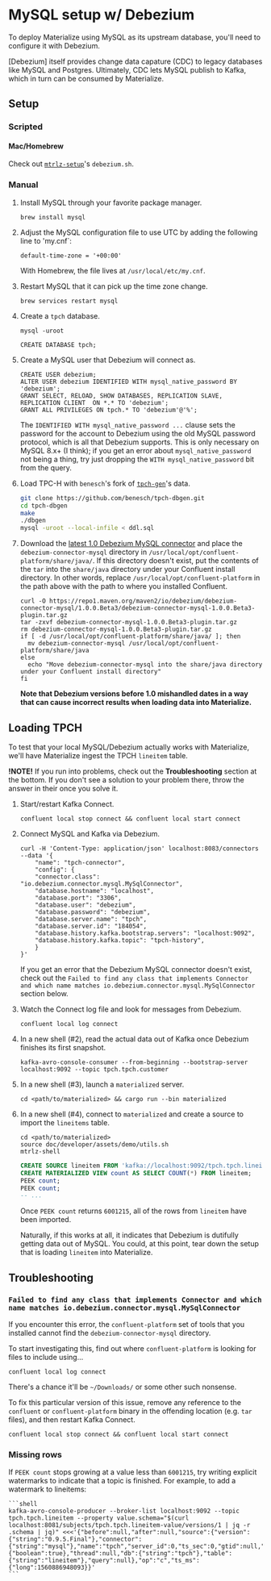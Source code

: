 # MySQL setup w/ Debezium

To deploy Materialize using MySQL as its upstream database, you'll need to
configure it with Debezium.

[Debezium] itself provides change data capature (CDC) to legacy databases like
MySQL and Postgres. Ultimately, CDC lets MySQL publish to Kafka, which in turn
can be consumed by Materialize.

## Setup

### Scripted

#### Mac/Homebrew

Check out [`mtrlz-setup`](https://github.com/MaterializeInc/mtrlz-setup)'s
`debezium.sh`.

### Manual

1. Install MySQL through your favorite package manager.

    ```shell
    brew install mysql
    ```

1. Adjust the MySQL configuration file to use UTC by adding the following line
   to 'my.cnf`:

    ```shell
    default-time-zone = '+00:00'
    ```

    With Homebrew, the file lives at `/usr/local/etc/my.cnf`.

1. Restart MySQL that it can pick up the time zone change.

    ```shell
    brew services restart mysql
    ```

1. Create a `tpch` database.

    ```shell
    mysql -uroot
    ```

    ```mysql
    CREATE DATABASE tpch;
    ```

1. Create a MySQL user that Debezium will connect as.

    ```mysql
    CREATE USER debezium;
    ALTER USER debezium IDENTIFIED WITH mysql_native_password BY 'debezium';
    GRANT SELECT, RELOAD, SHOW DATABASES, REPLICATION SLAVE, REPLICATION CLIENT  ON *.* TO 'debezium';
    GRANT ALL PRIVILEGES ON tpch.* TO 'debezium'@'%';
    ```

    The `IDENTIFIED WITH mysql_native_password ...` clause sets the password for
    the account to Debezium using the old MySQL password protocol, which is all
    that Debezium supports. This is only necessary on MySQL 8.x+ (I think); if
    you get an error about `mysql_native_password` not being a thing, try just
    dropping the `WITH mysql_native_password` bit from the query.

1. Load TPC-H with `benesch`'s fork of [`tpch-gen`](https://github.com/benesch/tpch-dbgen)'s data.

    ```bash
    git clone https://github.com/benesch/tpch-dbgen.git
    cd tpch-dbgen
    make
    ./dbgen
    mysql -uroot --local-infile < ddl.sql
    ```

1. Download the [latest 1.0 Debezium MySQL
   connector](https://repo1.maven.org/maven2/io/debezium/debezium-connector-mysql/1.0.0.Beta3/debezium-connector-mysql-1.0.0.Beta3-plugin.tar.gz)
   and place the `debezium-connector-mysql` directory in
   `/usr/local/opt/confluent-platform/share/java/`. If this directory doesn't
   exist, put the contents of the `tar` into the `share/java` directory under
   your Confluent install directory. In other words, replace
   `/usr/local/opt/confluent-platform` in the path above with the path to
   where you installed Confluent.

    ```shell
    curl -O https://repo1.maven.org/maven2/io/debezium/debezium-connector-mysql/1.0.0.Beta3/debezium-connector-mysql-1.0.0.Beta3-plugin.tar.gz
    tar -zxvf debezium-connector-mysql-1.0.0.Beta3-plugin.tar.gz
    rm debezium-connector-mysql-1.0.0.Beta3-plugin.tar.gz
    if [ -d /usr/local/opt/confluent-platform/share/java/ ]; then
      mv debezium-connector-mysql /usr/local/opt/confluent-platform/share/java
    else
      echo "Move debezium-connector-mysql into the share/java directory under your Confluent install directory"
    fi
    ```

    **Note that Debezium versions before 1.0 mishandled dates in a way that
    can cause incorrect results when loading data into Materialize.**

## Loading TPCH

To test that your local MySQL/Debezium actually works with Materialize, we'll
have Materialize ingest the TPCH `lineitem` table.

**!NOTE!** If you run into problems, check out the **Troubleshooting** section
at the bottom. If you don't see a solution to your problem there, throw the
answer in their once you solve it.

1. Start/restart Kafka Connect.

    ```shell
    confluent local stop connect && confluent local start connect
    ```

1. Connect MySQL and Kafka via Debezium.

    ```shell
    curl -H 'Content-Type: application/json' localhost:8083/connectors --data '{
        "name": "tpch-connector",
        "config": {
        "connector.class": "io.debezium.connector.mysql.MySqlConnector",
        "database.hostname": "localhost",
        "database.port": "3306",
        "database.user": "debezium",
        "database.password": "debezium",
        "database.server.name": "tpch",
        "database.server.id": "184054",
        "database.history.kafka.bootstrap.servers": "localhost:9092",
        "database.history.kafka.topic": "tpch-history",
        }
    }'
    ```

    If you get an error that the Debezium MySQL connector doesn't exist, check
    out the `Failed to find any class that implements Connector and which name
    matches io.debezium.connector.mysql.MySqlConnector` section below.

1. Watch the Connect log file and look for messages from Debezium.

    ```shell
    confluent local log connect
    ```

1.  In a new shell (#2), read the actual data out of Kafka once Debezium
    finishes its first snapshot.

    ```shell
    kafka-avro-console-consumer --from-beginning --bootstrap-server localhost:9092 --topic tpch.tpch.customer
    ```

1. In a new shell (#3), launch a `materialized` server.

    ```shell
    cd <path/to/materialized> && cargo run --bin materialized
    ```

1. In a new shell (#4), connect to `materialized` and create a source to import the `lineitems` table.

    ```shell
    cd <path/to/materialized>
    source doc/developer/assets/demo/utils.sh
    mtrlz-shell
    ```

    ```sql
    CREATE SOURCE lineitem FROM 'kafka://localhost:9092/tpch.tpch.lineitem' USING SCHEMA REGISTRY 'http://localhost:8081';
    CREATE MATERIALIZED VIEW count AS SELECT COUNT(*) FROM lineitem;
    PEEK count;
    PEEK count;
    -- ...
    ```

    Once `PEEK count` returns `6001215`, all of the rows from `lineitem` have
    been imported.

    Naturally, if this works at all, it indicates that Debezium is dutifully
    getting data out of MySQL. You could, at this point, tear down the setup
    that is loading `lineitem` into Materialize.

## Troubleshooting

### `Failed to find any class that implements Connector and which name matches io.debezium.connector.mysql.MySqlConnector`

If you encounter this error, the `confluent-platform` set of tools that you
installed cannot find the `debezium-connector-mysql` directory.

To start investigating this, find out where `confluent-platform` is looking for
files to include using...

```
confluent local log connect
```

There's a chance it'll be `~/Downloads/` or some other such nonsense.

To fix this particular version of this issue, remove any reference to the
`confluent` or `confluent-platform` binary in the offending location (e.g. `tar`
files), and then restart Kafka Connect.

```shell
confluent local stop connect && confluent local start connect
```

### Missing rows

If `PEEK count` stops growing at a value less than `6001215`, try writing
explicit watermarks to indicate that a topic is finished. For example, to add a
watermark to lineitems:

    ```shell
    kafka-avro-console-producer --broker-list localhost:9092 --topic tpch.tpch.lineitem --property value.schema="$(curl localhost:8081/subjects/tpch.tpch.lineitem-value/versions/1 | jq -r .schema | jq)" <<<'{"before":null,"after":null,"source":{"version":{"string":"0.9.5.Final"},"connector":{"string":"mysql"},"name":"tpch","server_id":0,"ts_sec":0,"gtid":null,"file":"binlog.000004","pos":951896181,"row":0,"snapshot":{"boolean":true},"thread":null,"db":{"string":"tpch"},"table":{"string":"lineitem"},"query":null},"op":"c","ts_ms":{"long":1560886948093}}'
    ```
